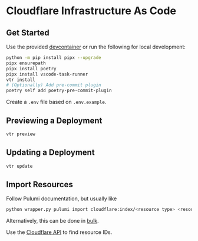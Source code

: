 # Cloudflare Infrastructure As Code

## Get Started

Use the provided [devcontainer](https://containers.dev/)
or run the following for local development:

```bash
python -m pip install pipx --upgrade
pipx ensurepath
pipx install poetry
pipx install vscode-task-runner
vtr install
# (Optionally) Add pre-commit plugin
poetry self add poetry-pre-commit-plugin
```

Create a `.env` file based on `.env.example`.

## Previewing a Deployment

```bash
vtr preview
```

## Updating a Deployment

```bash
vtr update
```

## Import Resources

Follow Pulumi documentation, but usually like

```bash
python wrapper.py pulumi import cloudflare:index/<resource type> <resource name> <account_id>/<project_name>/<domain-name>
```

Alternatively, this can be done in [bulk](https://www.pulumi.com/learn/importing/bulk-importing/).

Use the [Cloudflare API](https://developers.cloudflare.com/api/) to find resource IDs.
